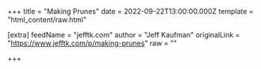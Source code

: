 
+++
title = "Making Prunes"
date = 2022-09-22T13:00:00.000Z
template = "html_content/raw.html"

[extra]
feedName = "jefftk.com"
author = "Jeff Kaufman"
originalLink = "https://www.jefftk.com/p/making-prunes"
raw = ""

+++

